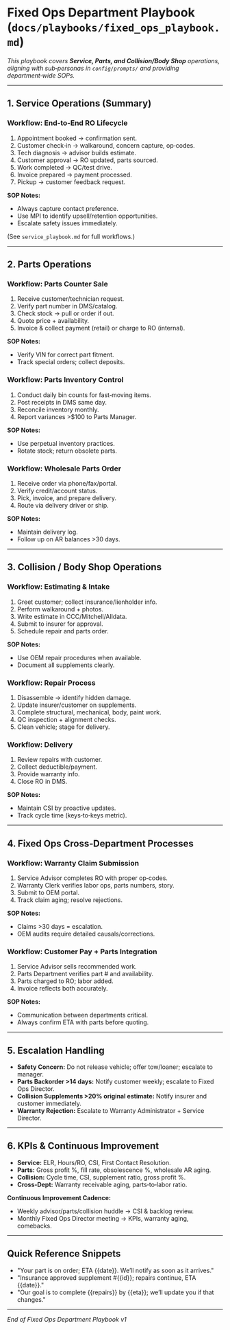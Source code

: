# Fixed Ops Department Playbook (`docs/playbooks/fixed_ops_playbook.md`)

*This playbook covers **Service, Parts, and Collision/Body Shop** operations, aligning with sub‑personas in `config/prompts/` and providing department‑wide SOPs.*

---

## 1. Service Operations (Summary)

### Workflow: End‑to‑End RO Lifecycle

1. Appointment booked → confirmation sent.
2. Customer check‑in → walkaround, concern capture, op‑codes.
3. Tech diagnosis → advisor builds estimate.
4. Customer approval → RO updated, parts sourced.
5. Work completed → QC/test drive.
6. Invoice prepared → payment processed.
7. Pickup → customer feedback request.

**SOP Notes:**

* Always capture contact preference.
* Use MPI to identify upsell/retention opportunities.
* Escalate safety issues immediately.

(See `service_playbook.md` for full workflows.)

---

## 2. Parts Operations

### Workflow: Parts Counter Sale

1. Receive customer/technician request.
2. Verify part number in DMS/catalog.
3. Check stock → pull or order if out.
4. Quote price + availability.
5. Invoice & collect payment (retail) or charge to RO (internal).

**SOP Notes:**

* Verify VIN for correct part fitment.
* Track special orders; collect deposits.

### Workflow: Parts Inventory Control

1. Conduct daily bin counts for fast‑moving items.
2. Post receipts in DMS same day.
3. Reconcile inventory monthly.
4. Report variances >\$100 to Parts Manager.

**SOP Notes:**

* Use perpetual inventory practices.
* Rotate stock; return obsolete parts.

### Workflow: Wholesale Parts Order

1. Receive order via phone/fax/portal.
2. Verify credit/account status.
3. Pick, invoice, and prepare delivery.
4. Route via delivery driver or ship.

**SOP Notes:**

* Maintain delivery log.
* Follow up on AR balances >30 days.

---

## 3. Collision / Body Shop Operations

### Workflow: Estimating & Intake

1. Greet customer; collect insurance/lienholder info.
2. Perform walkaround + photos.
3. Write estimate in CCC/Mitchell/Alldata.
4. Submit to insurer for approval.
5. Schedule repair and parts order.

**SOP Notes:**

* Use OEM repair procedures when available.
* Document all supplements clearly.

### Workflow: Repair Process

1. Disassemble → identify hidden damage.
2. Update insurer/customer on supplements.
3. Complete structural, mechanical, body, paint work.
4. QC inspection + alignment checks.
5. Clean vehicle; stage for delivery.

### Workflow: Delivery

1. Review repairs with customer.
2. Collect deductible/payment.
3. Provide warranty info.
4. Close RO in DMS.

**SOP Notes:**

* Maintain CSI by proactive updates.
* Track cycle time (keys‑to‑keys metric).

---

## 4. Fixed Ops Cross‑Department Processes

### Workflow: Warranty Claim Submission

1. Service Advisor completes RO with proper op‑codes.
2. Warranty Clerk verifies labor ops, parts numbers, story.
3. Submit to OEM portal.
4. Track claim aging; resolve rejections.

**SOP Notes:**

* Claims >30 days = escalation.
* OEM audits require detailed causals/corrections.

### Workflow: Customer Pay + Parts Integration

1. Service Advisor sells recommended work.
2. Parts Department verifies part # and availability.
3. Parts charged to RO; labor added.
4. Invoice reflects both accurately.

**SOP Notes:**

* Communication between departments critical.
* Always confirm ETA with parts before quoting.

---

## 5. Escalation Handling

* **Safety Concern:** Do not release vehicle; offer tow/loaner; escalate to manager.
* **Parts Backorder >14 days:** Notify customer weekly; escalate to Fixed Ops Director.
* **Collision Supplements >20% original estimate:** Notify insurer and customer immediately.
* **Warranty Rejection:** Escalate to Warranty Administrator + Service Director.

---

## 6. KPIs & Continuous Improvement

* **Service:** ELR, Hours/RO, CSI, First Contact Resolution.
* **Parts:** Gross profit %, fill rate, obsolescence %, wholesale AR aging.
* **Collision:** Cycle time, CSI, supplement ratio, gross profit %.
* **Cross‑Dept:** Warranty receivable aging, parts‑to‑labor ratio.

**Continuous Improvement Cadence:**

* Weekly advisor/parts/collision huddle → CSI & backlog review.
* Monthly Fixed Ops Director meeting → KPIs, warranty aging, comebacks.

---

## Quick Reference Snippets

* "Your part is on order; ETA {{date}}. We’ll notify as soon as it arrives."
* "Insurance approved supplement #{{id}}; repairs continue, ETA {{date}}."
* "Our goal is to complete {{repairs}} by {{eta}}; we’ll update you if that changes."

---

*End of Fixed Ops Department Playbook v1*

